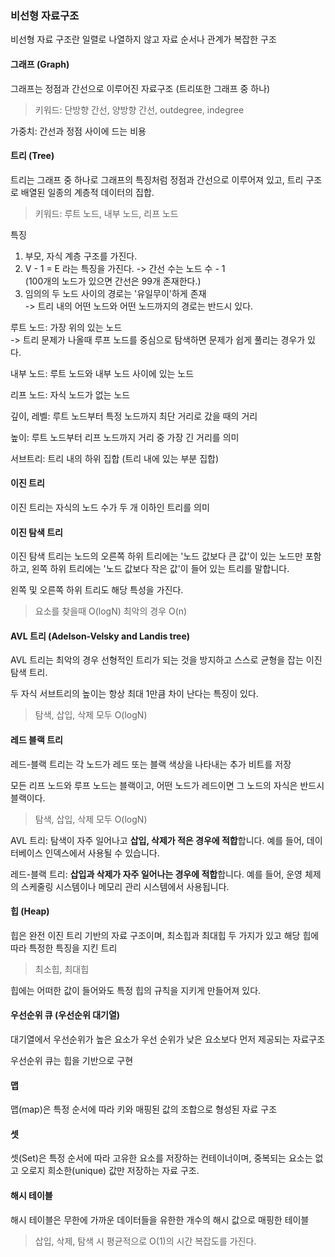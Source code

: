 ### 비선형 자료구조

비선형 자료 구조란 일렬로 나열하지 않고 자료 순서나 관계가 복잡한 구조

#### 그래프 (Graph)

그래프는 정점과 간선으로 이루어진 자료구조
(트리또한 그래프 중 하나)

> 키워드: 단방향 간선, 양방향 간선, outdegree, indegree

가중치: 간선과 정점 사이에 드는 비용

#### 트리 (Tree)

트리는 그래프 중 하나로 그래프의 특징처럼 정점과 간선으로 이루어져 있고,
트리 구조로 배열된 일종의 계층적 데이터의 집합.

> 키워드: 루트 노드, 내부 노드, 리프 노드

특징

1. 부모, 자식 계층 구조를 가진다.
2. V - 1 = E 라는 특징을 가진다. -> 간선 수는 노드 수 - 1  
   (100개의 노드가 있으면 간선은 99개 존재한다.)
3. 임의의 두 노드 사이의 경로는 '유일무이'하게 존재  
   -> 트리 내의 어떤 노드와 어떤 노드까지의 경로는 반드시 있다.

루트 노드: 가장 위의 있는 노드  
-> 트리 문제가 나올때 루프 노드를 중심으로 탐색하면 문제가 쉽게 풀리는 경우가 있다.

내부 노드: 루트 노드와 내부 노드 사이에 있는 노드

리프 노드: 자식 노드가 없는 노드

깊이, 레벨: 루트 노드부터 특정 노드까지 최단 거리로 갔을 때의 거리

높이: 루트 노드부터 리프 노드까지 거리 중 가장 긴 거리를 의미

서브트리: 트리 내의 하위 집합 (트리 내에 있는 부분 집합)

#### 이진 트리

이진 트리는 자식의 노드 수가 두 개 이하인 트리를 의미

#### 이진 탐색 트리

이진 탐색 트리는
노드의 오른쪽 하위 트리에는 '노드 값보다 큰 값'이 있는 노드만 포함하고,
왼쪽 하위 트리에는 '노드 값보다 작은 값'이 들어 있는 트리를 말합니다.

왼쪽 및 오른쪽 하위 트리도 해당 특성을 가진다.

> 요소를 찾을때 O(logN) 최악의 경우 O(n)

#### AVL 트리 (Adelson-Velsky and Landis tree)

AVL 트리는 최악의 경우 선형적인 트리가 되는 것을 방지하고 스스로 균형을 잡는 이진 탐색 트리.

두 자식 서브트리의 높이는 항상 최대 1만큼 차이 난다는 특징이 있다.

> 탐색, 삽입, 삭제 모두 O(logN)

#### 레드 블랙 트리

레드-블랙 트리는 각 노드가 레드 또는 블랙 색상을 나타내는 추가 비트를 저장

모든 리프 노드와 루프 노드는 블랙이고, 어떤 노드가 레드이면 그 노드의 자식은 반드시 블랙이다.

> 탐색, 삽입, 삭제 모두 O(logN)

AVL 트리:
탐색이 자주 일어나고 **삽입, 삭제가 적은 경우에 적합**합니다.
예를 들어, 데이터베이스 인덱스에서 사용될 수 있습니다.

레드-블랙 트리:
**삽입과 삭제가 자주 일어나는 경우에 적합**합니다.
예를 들어, 운영 체제의 스케줄링 시스템이나 메모리 관리 시스템에서 사용됩니다.

#### 힙 (Heap)

힙은 완전 이진 트리 기반의 자료 구조이며, 최소힙과 최대힙 두 가지가 있고 해당 힙에 따라 특정한 특징을 지킨 트리

> 최소힙, 최대힙

힙에는 어떠한 값이 들어와도 특정 힙의 규칙을 지키게 만들어져 있다.

#### 우선순위 큐 (우선순위 대기열)

대기열에서 우선순위가 높은 요소가 우선 순위가 낮은 요소보다 먼저 제공되는 자료구조

우선순위 큐는 힙을 기반으로 구현

#### 맵

맵(map)은 특정 순서에 따라 키와 매핑된 값의 조합으로 형성된 자료 구조

#### 셋

셋(Set)은 특정 순서에 따라 고유한 요소를 저장하는 컨테이너이며, 중복되는 요소는 없고 오로지 희소한(unique) 값만 저장하는 자료 구조.

#### 해시 테이블

해시 테이블은 무한에 가까운 데이터들을 유한한 개수의 해시 값으로 매핑한 테이블

> 삽입, 삭제, 탐색 시 평균적으로 O(1)의 시간 복잡도를 가진다.
